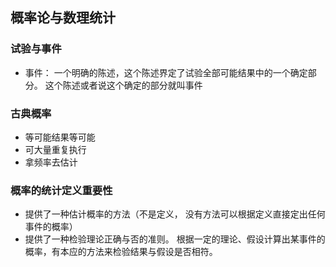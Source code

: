 ## 概率论与数理统计
### 试验与事件
- 事件： 一个明确的陈述，这个陈述界定了试验全部可能结果中的一个确定部分。 这个陈述或者说这个确定的部分就叫事件
### 古典概率
- 等可能结果等可能
- 可大量重复执行
- 拿频率去估计
### 概率的统计定义重要性
- 提供了一种估计概率的方法（不是定义， 没有方法可以根据定义直接定出任何事件的概率）
- 提供了一种检验理论正确与否的准则。 根据一定的理论、假设计算出某事件的概率，有本应的方法来检验结果与假设是否相符。